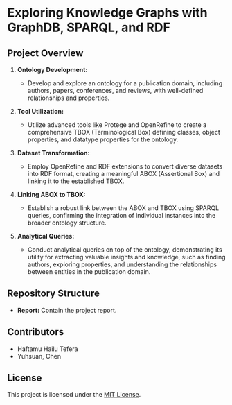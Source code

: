 
# Exploring Knowledge Graphs with GraphDB, SPARQL, and RDF

## Project Overview

1. **Ontology Development:**
   - Develop and explore an ontology for a publication domain, including authors, papers, conferences, and reviews, with well-defined relationships and properties.

2. **Tool Utilization:**
   - Utilize advanced tools like Protege and OpenRefine to create a comprehensive TBOX (Terminological Box) defining classes, object properties, and datatype properties for the ontology.

3. **Dataset Transformation:**
   - Employ OpenRefine and RDF extensions to convert diverse datasets into RDF format, creating a meaningful ABOX (Assertional Box) and linking it to the established TBOX.

4. **Linking ABOX to TBOX:**
   - Establish a robust link between the ABOX and TBOX using SPARQL queries, confirming the integration of individual instances into the broader ontology structure.

5. **Analytical Queries:**
   - Conduct analytical queries on top of the ontology, demonstrating its utility for extracting valuable insights and knowledge, such as finding authors, exploring properties, and understanding the relationships between entities in the publication domain.

## Repository Structure

- **Report:** Contain the project report.


## Contributors


- Haftamu Hailu Tefera
- Yuhsuan, Chen

## License

This project is licensed under the [MIT License](LICENSE).
